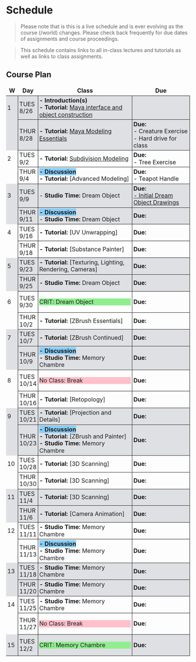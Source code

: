 # Schedule
<!--removes sidebar outline-->
<style>
  table {
    border: none !important;
    border-collapse: collapse !important;
    line-height: 1.2em !important;
    
 
  }

  tbody td{
  border: .01em solid !important;
    }
    td:nth-child(1){
        border: none !important;
    }
  tbody{
    
    
  }
  td{
    padding: .2em !important;
  }
  th{
    border: none !important;
  }

  
  tbody tr:nth-child(4n+1),
    tbody tr:nth-child(4n+2) {
  background-color: 
#dee0e3

;
    }
tbody td:first-child {
  border-right: none;
}

#no-class{
    background-color: pink;
}




body{
   
}
}

</style>
<style>
    @media (min-width: 768px) {
        .col-md-9 {
            width: 100% !important;
        }
        
        .d-md-block {
        display: none !important;
        }
        
        #component-content{
            margin-left:0 !important;
        }
    }
</style>

<!--jump to anchor tag adjusted to header height offset-->
<script>
    // Get the header element
    let header = document.querySelector('header');
    
    // Get the height of the header
    document.querySelectorAll('a[href^="#"]')
    .forEach(function (anchor) {
        anchor.addEventListener('click', 
        function (event) {
            event.preventDefault();
    
            // Get the target element that 
            // the anchor link points to
            let target = document.querySelector(
                this.getAttribute('href')
            );
            
            let headerHeight = header.offsetHeight*2;
            
            let targetPosition = target
                .getBoundingClientRect().top - headerHeight;
    
            window.scrollTo({
                top: targetPosition + window.scrollY,
                behavior: 'smooth'
            });
        });
    });
    </script>

> Please note that is this is a live schedule and is ever evolving as the course (/world) changes. Please check back frequently for due dates of assignments and course proceedings.

> This schedule contains links to all in-class lectures and tutorials as well as links to class assignments.

## Course Plan

|W|Day|Class| Due |
|---|---|---|---|
|1|TUES<br>8/26| **- Introduction(s)**<br>**- Tutorial:** [Maya interface and object construction](./1_MayaInterface.md)|
||THUR<br>8/28|**- Tutorial:** [Maya Modeling Essentials](./2_ModellingEssentials.md)|**Due:**<br>- Creature Exercise<br>- Hard drive for class|
|2|TUES<br>9/2|**- Tutorial:** [Subdivision Modeling](./3_SubdivisionModeling.md)|**Due:**<br>- Tree Exercise|
||THUR<br>9/4|<span style = "background-color: lightskyblue;">**- Discussion**</span><br>**- Tutorial:** [Advanced Modeling]|**Due:**<br>- Teapot Handle|
|3|TUES<br>9/9|- **Studio Time:** Dream Object|**Due:**<br>[- Initial Dream Object Drawings](./dreamobject.md/#Initial-Drawings)|
||THUR<br>9/11|<span style = "background-color: lightskyblue;">**- Discussion**</span><br> - **Studio Time:** Dream Object|**Due:**<br>|
|4|TUES<br>9/16|**- Tutorial:** [UV Unwrapping]|**Due:**<br>|
||THUR<br>9/18|**- Tutorial:** [Substance Painter]|**Due:**<br>|
|5|TUES<br>9/23|**- Tutorial:** [Texturing, Lighting, Rendering, Cameras]|**Due:**<br>|
||THUR<br>9/25|**- Studio Time:** Dream Object|**Due:**<br>|
|6|TUES<br>9/30|<p style="background-color: lightgreen;">CRIT: Dream Object</p>|**Due:**<br>|
||THUR<br>10/2|**- Tutorial:** [ZBrush Essentials]|**Due:**<br>|
|7|TUES<br>10/7|**- Tutorial:** [ZBrush Continued]|**Due:**<br>|
||THUR<br>10/9|<span style = "background-color: lightskyblue;">**- Discussion**</span><br>**- Studio Time:** Memory Chambre|**Due:**<br>|
|8|TUES<br>10/14|<p style="background-color: pink;">No Class: Break </p>|**Due:**<br>|
||THUR<br>10/16|**- Tutorial:** [Retopology]|**Due:**<br> |
|9|TUES<br>10/21|**- Tutorial:** [Projection and Details]|**Due:**<br>|
||THUR<br>10/23|<span style = "background-color: lightskyblue;">**- Discussion**</span>**<br>- Tutorial:** [ZBrush and Painter]<br>**- Studio Time:** Memory Chambre|**Due:**|
|10|TUES<br>10/28|**- Tutorial:** [3D Scanning]|**Due:**<br>|
||THUR<br>10/30|**- Tutorial:** [3D Scanning]|**Due:**<br>|
|11|TUES<br>11/4|**- Tutorial:** [3D Scanning]|**Due:**<br>|
||THUR<br>11/6|**- Tutorial:** [Camera Animation]|**Due:**<br>|
|12|TUES<br>11/11|**- Studio Time:** Memory Chambre|**Due:**<br>|
||THUR<br>11/13|<span style = "background-color: lightskyblue;">**- Discussion**</span>**<br>- Studio Time:** Memory Chambre|**Due:**<br>|
|13|TUES<br>11/18|**- Studio Time:** Memory Chambre|**Due:**<br>|
||THUR<br>11/20|**- Studio Time:** Memory Chambre|**Due:**<br>|
|14|TUES<br>11/25|**- Studio Time:** Memory Chambre|**Due:**<br>|
||THUR<br>11/27|<p style="background-color: pink;">No Class: Break</p>|**Due:**<br>|
|15|TUES<br>12/2|<p style="background-color: lightgreen;">CRIT: Memory Chambre</p>|**Due:**<br>|







